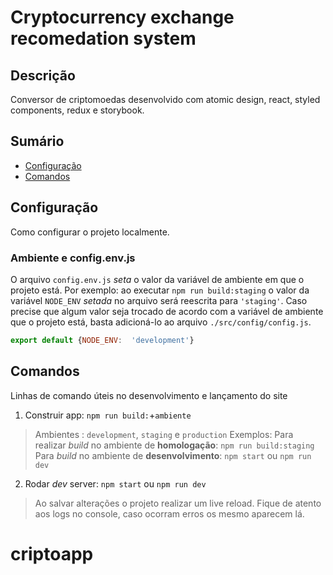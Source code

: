 # Cryptocurrency exchange recomedation system

## Descrição
Conversor de criptomoedas desenvolvido com atomic design, react, styled components, redux e storybook.

## Sumário

- [Configuração](#configuração)
- [Comandos](#comandos)

## Configuração
Como configurar o projeto localmente.

### Ambiente e config.env.js
O arquivo `config.env.js` _seta_ o valor da variável de ambiente em que o projeto está. Por exemplo: ao executar `npm run build:staging` o valor da variável `NODE_ENV` _setada_ no arquivo será reescrita para `'staging'`. Caso precise que algum valor seja trocado de acordo com a variável de ambiente que o projeto está, basta adicioná-lo ao arquivo `./src/config/config.js`.
```javascript
export default {NODE_ENV:  'development'}
```

## Comandos
Linhas de comando úteis no desenvolvimento e lançamento do site

1. Construir app:
```npm run build:```+```ambiente```
> Ambientes : `development`,  `staging` e `production`
> Exemplos: 
> Para realizar _build_ no ambiente de **homologação**: `npm run build:staging`
> Para _build_ no ambiente de **desenvolvimento**: `npm start` ou `npm run dev`

2. Rodar _dev_ server:
```npm start``` ou ```npm run dev```

> Ao salvar alterações o projeto realizar um live reload. Fique de atento aos logs no console, caso ocorram erros os mesmo aparecem lá.  


# criptoapp
